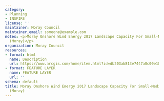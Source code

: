 ```yaml
---
category:
- Planning
- INSPIRE
license: ''
maintainer: Moray Council
maintainer_email: someone@example.com
notes: <p>Moray Onshore Wind Energy 2017 Landscape Capacity For Small-Medium Typologies
  (Moray)</p>
organization: Moray Council
resources:
- format: html
  name: Description
  url: https://www.arcgis.com/home/item.html?id=db203ab813e7447a8c00e18d5dbf54e9
- format: FEATURE LAYER
  name: FEATURE LAYER
  url: ''
schema: default
title: Moray Onshore Wind Energy 2017 Landscape Capacity For Small-Medium Typologies
  (Moray)
---
```

